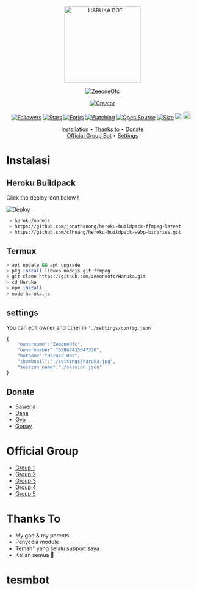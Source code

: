 <p align="center">
<img src="https://github.com/zeeoneofc/Haruka/blob/v1/settings/haruka.jpg" alt="HARUKA BOT" width="200"/>

<p align="center">
    <a href="https://zeeoneofc.github.io">
        <img
            src="https://readme-typing-svg.herokuapp.com?size=15&width=280&lines=Thank+for+using+haruka+bot+🤗"
            alt="ZeeoneOfc"
        />
    </a>
</p>

</p>
<p align="center">
<a href="https://zeeoneofc.github.io"><img title="Creator" src="https://img.shields.io/badge/Creator-ZeeoneOfc-red.svg?style=for-the-badge&logo=github"></a>
</p>
<p align="center">
<a href="https://github.com/zeeoneofc/followers"><img title="Followers" src="https://img.shields.io/github/followers/zeeoneofc?color=red&style=flat-square"></a>
<a href="https://github.com/zeeoneofc/Haruka/stargazers/"><img title="Stars" src="https://img.shields.io/github/stars/zeeoneofc/Haruka?color=blue&style=flat-square"></a>
<a href="https://github.com/zeeoneofc/Haruka/network/members"><img title="Forks" src="https://img.shields.io/github/forks/zeeoneofc/Haruka?color=red&style=flat-square"></a>
<a href="https://github.com/zeeoneofc/Haruka/watchers"><img title="Watching" src="https://img.shields.io/github/watchers/zeeoneofc/Haruka?label=Watchers&color=blue&style=flat-square"></a>
<a href="https://github.com/zeeoneofc/Haruka"><img title="Open Source" src="https://badges.frapsoft.com/os/v2/open-source.svg?v=103"></a>
<a href="https://github.com/zeeoneofc/Haruka/"><img title="Size" src="https://img.shields.io/github/repo-size/zeeoneofc/Haruka?style=flat-square&color=green"></a>
<a href="https://hits.seeyoufarm.com"><img src="https://hits.seeyoufarm.com/api/count/incr/badge.svg?url=https%3A%2F%2Fgithub.com%2Fzeeoneofc%2FHaruka&count_bg=%2379C83D&title_bg=%23555555&icon=probot.svg&icon_color=%2300FF6D&title=hits&edge_flat=false"/></a>
<a href="https://github.com/zeeoneofc/Haruka/graphs/commit-activity"><img height="20" src="https://img.shields.io/badge/Maintained%3F-yes-green.svg"></a>&nbsp;&nbsp;
</p>

<p align="center">
  <a href="https://github.com/zeeoneofc/Haruka#instalasi">Installation</a> •
  <a href="https://github.com/zeeoneofc/Haruka#thanks-to">Thanks to</a> •
  <a href="https://github.com/zeeoneofc/Haruka#donate">Donate</a></br>
  <a href="https://github.com/zeeoneofc/Haruka#Official-Group"> Official Group Bot</a> •
  <a href="https://github.com/zeeoneofc/Haruka#settings">Settings</a>

</p>
</div>


# Instalasi
## Heroku Buildpack

Click the deploy icon below !

[![Deploy](https://www.herokucdn.com/deploy/button.svg)](https://heroku.com/deploy?template=https://github.com/zeeoneofc/Haruka)

```bash
 > heroku/nodejs
 > https://github.com/jonathanong/heroku-buildpack-ffmpeg-latest
 > https://github.com/clhuang/heroku-buildpack-webp-binaries.git
```

## Termux
```bash
> apt update && apt upgrade
> pkg install libweb nodejs git ffmpeg
> git clone https://github.com/zeeoneofc/Haruka.git
> cd Haruka
> npm install
> node haruka.js
```

## settings
You can edit owner and other in `'./settings/config.json'`

```ts
{
	"ownername":"ZeeoneOfc",
	"ownernumber":"62887435047326",
	"botname":"Haruka-Bot",
	"thumbnail":"./settings/haruka.jpg",
	"session_name":"./session.json"
}
```
## Donate
- [Saweria](https://saweria.co/zeeoneofc)
- [Dana](https://j.top4top.io/p_20532posd1.jpg)
- [Ovo](https://h.top4top.io/p_2053vk0uw1.jpg)
- [Gopay](https://i.top4top.io/p_2053em3vh1.jpg)

# Official Group
- [Group 1](https://chat.whatsapp.com/EU890BcXjyBDkNaUT5WmYV)
- [Group 2](https://chat.whatsapp.com/E8NExJwIbhBJYzssfqJNsE)
- [Group 3](https://chat.whatsapp.com/KCSqHTky1apG7ApePsfiPy)
- [Group 4](https://chat.whatsapp.com/KwmvHr7VMFj7r5ry9xmMsU)
- [Group 5](https://chat.whatsapp.com/ELa7GhU0sP4EvXcVimQYtz)

# Thanks To
- My god & my parents
- Penyedia module
- Teman" yang selalu support saya
- Kalian semua 🛐
# tesmbot
